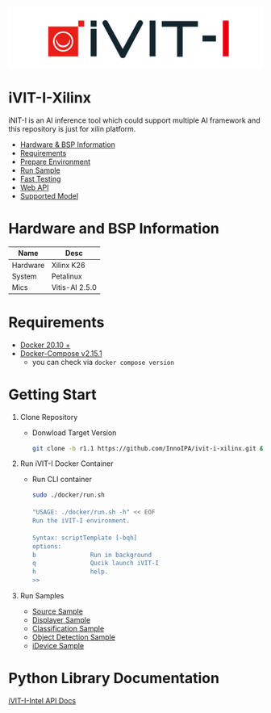 ![LOGO](assets/images/iVIT-I-Logo-B.png)

# iVIT-I-Xilinx
iNIT-I is an AI inference tool which could support multiple AI framework and this repository is just for xilin platform.
* [Hardware & BSP Information](#hardware-and-bsp-information)
* [Requirements](#requirements)
* [Prepare Environment](#prepare-environment)
* [Run Sample](#run-sample)
* [Fast Testing](#fast-testing)
* [Web API](#web-api)
* [Supported Model](#supported-model)

# Hardware and BSP Information
|   Name        | Desc   
|   ---         | --- 
|   Hardware    | Xilinx K26
|   System      | Petalinux 
|   Mics        | Vitis-AI 2.5.0 

# Requirements
* [Docker 20.10 + ](https://docs.docker.com/engine/install/ubuntu/)
* [Docker-Compose v2.15.1 ](https://docs.docker.com/compose/install/linux/#install-using-the-repository)
    * you can check via `docker compose version`


# Getting Start
1. Clone Repository
    
    * Donwload Target Version
        ```bash
        git clone -b r1.1 https://github.com/InnoIPA/ivit-i-xilinx.git && cd ivit-i-xilinx
        ```

2. Run iVIT-I Docker Container

    * Run CLI container
        ```bash
        sudo ./docker/run.sh

        "USAGE: ./docker/run.sh -h" << EOF
        Run the iVIT-I environment.

        Syntax: scriptTemplate [-bqh]
        options:
        b               Run in background
        q               Qucik launch iVIT-I
        h               help.
        >>
        ```

3. Run Samples

    * [Source Sample](samples/classification_sample/README.md)
    * [Displayer Sample](samples/ivit_displayer_sample/README.md)
    * [Classification Sample](samples/classification_sample/README.md)
    * [Object Detection Sample](samples/object_detection_sample/README.md)
    * [iDevice Sample](samples/ivit_device_sample/README.md)

# Python Library Documentation
[iVIT-I-Intel API Docs](https://innoipa.github.io/ivit-i-intel/)

